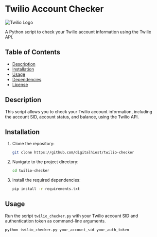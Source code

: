 # Twilio Account Checker

![Twilio Logo](https://i.ibb.co/FhdppHR/screenshot.jpg)

A Python script to check your Twilio account information using the Twilio API.

## Table of Contents

- [Description](#description)
- [Installation](#installation)
- [Usage](#usage)
- [Dependencies](#dependencies)
- [License](#license)

## Description

This script allows you to check your Twilio account information, including the account SID, account status, and balance, using the Twilio API.

## Installation

1. Clone the repository:

    ```bash
    git clone https://github.com/digitalhiest/twilio-checker
    ```

2. Navigate to the project directory:

    ```bash
    cd twilio-checker
    ```

3. Install the required dependencies:

    ```bash
    pip install -r requirements.txt
    ```

## Usage

Run the script `twilio_checker.py` with your Twilio account SID and authentication token as command-line arguments.

```bash
python twilio_checker.py your_account_sid your_auth_token
